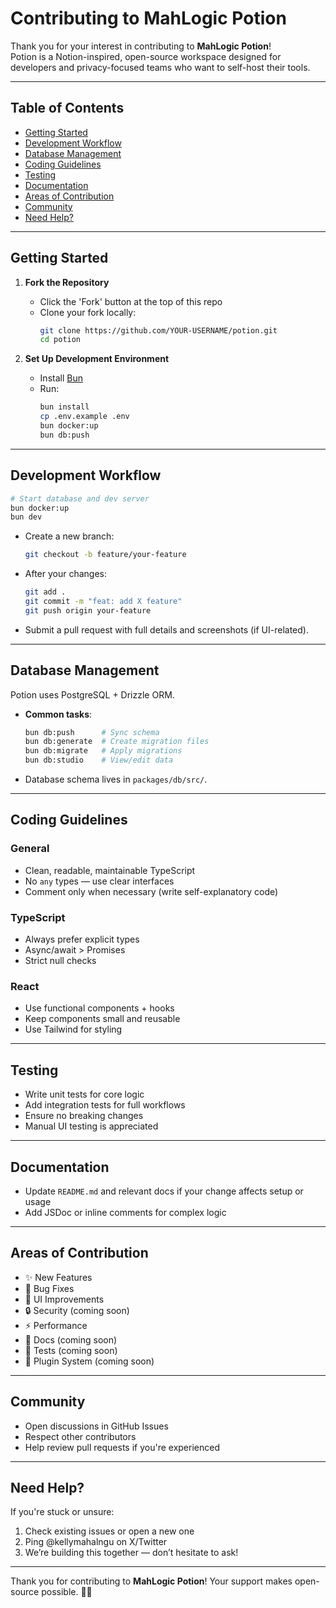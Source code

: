 # Contributing to MahLogic Potion

Thank you for your interest in contributing to **MahLogic Potion**!  
Potion is a Notion-inspired, open-source workspace designed for developers and privacy-focused teams who want to self-host their tools.

---

## Table of Contents

- [Getting Started](#getting-started)
- [Development Workflow](#development-workflow)
- [Database Management](#database-management)
- [Coding Guidelines](#coding-guidelines)
- [Testing](#testing)
- [Documentation](#documentation)
- [Areas of Contribution](#areas-of-contribution)
- [Community](#community)
- [Need Help?](#need-help)

---

## Getting Started

1. **Fork the Repository**

   - Click the 'Fork' button at the top of this repo
   - Clone your fork locally:
     ```bash
     git clone https://github.com/YOUR-USERNAME/potion.git
     cd potion
     ```

2. **Set Up Development Environment**

   - Install [Bun](https://bun.sh)
   - Run:
     ```bash
     bun install
     cp .env.example .env
     bun docker:up
     bun db:push
     ```

---

## Development Workflow

```bash
# Start database and dev server
bun docker:up
bun dev
```

- Create a new branch:

  ```bash
  git checkout -b feature/your-feature
  ```

- After your changes:

  ```bash
  git add .
  git commit -m "feat: add X feature"
  git push origin your-feature
  ```

- Submit a pull request with full details and screenshots (if UI-related).

---

## Database Management

Potion uses PostgreSQL + Drizzle ORM.

- **Common tasks**:

  ```bash
  bun db:push      # Sync schema
  bun db:generate  # Create migration files
  bun db:migrate   # Apply migrations
  bun db:studio    # View/edit data
  ```

- Database schema lives in `packages/db/src/`.

---

## Coding Guidelines

### General

- Clean, readable, maintainable TypeScript
- No `any` types — use clear interfaces
- Comment only when necessary (write self-explanatory code)

### TypeScript

- Always prefer explicit types
- Async/await > Promises
- Strict null checks

### React

- Use functional components + hooks
- Keep components small and reusable
- Use Tailwind for styling

---

## Testing

- Write unit tests for core logic
- Add integration tests for full workflows
- Ensure no breaking changes
- Manual UI testing is appreciated

---

## Documentation

- Update `README.md` and relevant docs if your change affects setup or usage
- Add JSDoc or inline comments for complex logic

---

## Areas of Contribution

- ✨ New Features
- 🐛 Bug Fixes
- 🎨 UI Improvements
- 🔒 Security (coming soon)
- ⚡ Performance
- 📝 Docs (coming soon)
- 🧪 Tests (coming soon)
- 🔌 Plugin System (coming soon)

---

## Community

- Open discussions in GitHub Issues
- Respect other contributors
- Help review pull requests if you're experienced

---

## Need Help?

If you're stuck or unsure:

1. Check existing issues or open a new one
2. Ping @kellymahalngu on X/Twitter
3. We’re building this together — don’t hesitate to ask!

---

Thank you for contributing to **MahLogic Potion**!
Your support makes open-source possible. 🧪🚀
